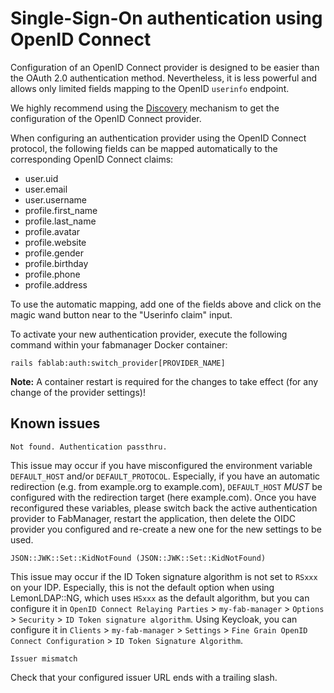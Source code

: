 # Single-Sign-On authentication using OpenID Connect

Configuration of an OpenID Connect provider is designed to be easier than the OAuth 2.0 authentication method.
Nevertheless, it is less powerful and allows only limited fields mapping to the OpenID `userinfo` endpoint.

We highly recommend using the [Discovery](https://openid.net/specs/openid-connect-discovery-1_0.html) mechanism to get the configuration of the OpenID Connect provider.

When configuring an authentication provider using the OpenID Connect protocol, the following fields can be mapped automatically
to the corresponding OpenID Connect claims:

- user.uid
- user.email
- user.username
- profile.first_name
- profile.last_name
- profile.avatar
- profile.website
- profile.gender
- profile.birthday
- profile.phone
- profile.address

To use the automatic mapping, add one of the fields above and click on the magic wand button near to the "Userinfo claim" input.

To activate your new authentication provider, execute the following command within your fabmanager Docker container:

`rails fablab:auth:switch_provider[PROVIDER_NAME]`

**Note:** A container restart is required for the changes to take effect (for any change of the provider settings)!

## Known issues

```
Not found. Authentication passthru.
```
This issue may occur if you have misconfigured the environment variable `DEFAULT_HOST` and/or `DEFAULT_PROTOCOL`.
Especially, if you have an automatic redirection (e.g. from example.org to example.com), `DEFAULT_HOST` *MUST* be configured with the redirection target (here example.com).
Once you have reconfigured these variables, please switch back the active authentication provider to FabManager, restart the application, then delete the OIDC provider you configured and re-create a new one for the new settings to be used.

```
JSON::JWK::Set::KidNotFound (JSON::JWK::Set::KidNotFound)
```
This issue may occur if the ID Token signature algorithm is not set to `RSxxx` on your IDP.
Especially, this is not the default option when using LemonLDAP::NG, which uses `HSxxx` as the default algorithm, but you can configure it in `OpenID Connect Relaying Parties` > `my-fab-manager` > `Options` > `Security` > `ID Token signature algorithm`.
Using Keycloak, you can configure it in `Clients` > `my-fab-manager` > `Settings` > `Fine Grain OpenID Connect Configuration` > `ID Token Signature Algorithm`.
```
Issuer mismatch
```
Check that your configured issuer URL ends with a trailing slash.
